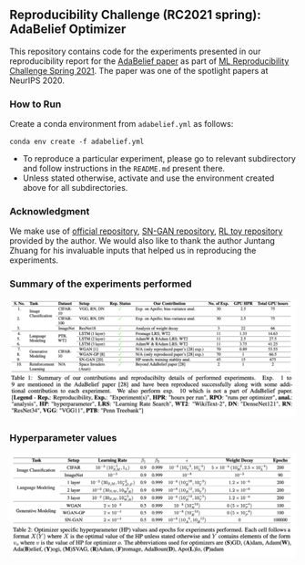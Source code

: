 
## Reproducibility Challenge (RC2021 spring): AdaBelief Optimizer

This repository contains code for the experiments presented in our reproducibility report for the [AdaBelief paper](https://juntang-zhuang.github.io/adabelief/) as part of [ML Reproducibility Challenge Spring 2021]([https://paperswithcode.com/rc2020](https://paperswithcode.com/rc2020)). The paper was one of the spotlight papers at NeurIPS 2020.

### How to Run
Create a conda environment from `adabelief.yml` as follows:
```
conda env create -f adabelief.yml
```
- To reproduce a particular experiment, please go to relevant subdirectory and follow instructions in the `README.md` present there.
- Unless stated otherwise, activate and use the environment created above for all subdirectories.

### Acknowledgment
We make use of  [official repository](https://github.com/juntang-zhuang/Adabelief-Optimizer), [SN-GAN repository](https://github.com/juntang-zhuang/SNGAN-AdaBelief),  [RL toy repository]( https://github.com/juntang-zhuang/rainbow-adabelief) provided by the author. We would also like to thank the author Juntang Zhuang for his invaluable inputs that helped us in reproducing the experiments.

### Summary of the experiments performed

![experiment_performed](imgs/contribution_summary.png)

### Hyperparameter values

![hyperparameters](imgs/HP_values.png)

